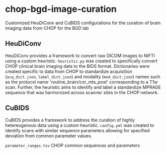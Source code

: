 # chop-bgd-image-curation
Customized HeuDiConv and CuBIDS configurations for the curation of brain imaging data from CHOP for the BGD lab

## HeuDiConv
HeuDiConv provides a framework to convert raw DICOM images to NIFTI using a custom heuristic. `heuristic.py` was created to specifically convert CHOP clinical brain imaging data to the BIDS format. Dictionaries were created specific to data from CHOP to standardize acquisition (`acq_dict.json`, `label_dict.json`) and modality (`mod_dict.json`) names such as the protocol name 'routine_brain/cor_mts_post' corresponding to a T1w scan. Further, the heuristic aims to identify and label a standardize MPRAGE sequence that was harmonized across scanner sites in the CHOP network.



## CuBIDS
CuBIDS provides a framework to address the curation of highly hetereogenous data using a custom heuristic. `config.yml` was created to identify scans with similar sequence parameters allowing for specified deviation from common parameter values. 

`parameter_ranges.tsv` CHOP common sequences and parameters
